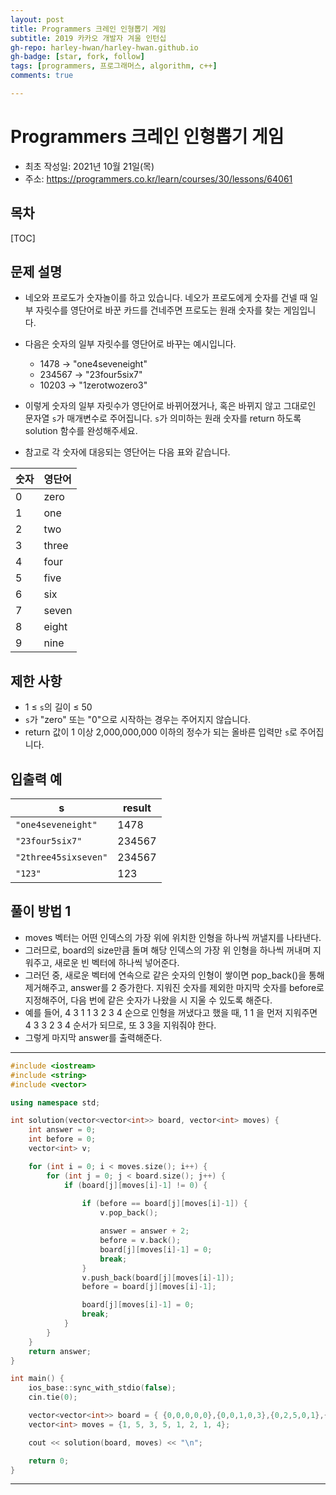 ```yaml
---
layout: post
title: Programmers 크레인 인형뽑기 게임
subtitle: 2019 카카오 개발자 겨울 인턴십
gh-repo: harley-hwan/harley-hwan.github.io
gh-badge: [star, fork, follow]
tags: [programmers, 프로그래머스, algorithm, c++]
comments: true

---
```


# Programmers 크레인 인형뽑기 게임

- 최초 작성일: 2021년 10월 21일(목)
- 주소: https://programmers.co.kr/learn/courses/30/lessons/64061

## 목차

[TOC]

## 문제 설명

- 네오와 프로도가 숫자놀이를 하고 있습니다. 네오가 프로도에게 숫자를 건넬 때 일부 자릿수를 영단어로 바꾼 카드를 건네주면 프로도는 원래 숫자를 찾는 게임입니다.
- 다음은 숫자의 일부 자릿수를 영단어로 바꾸는 예시입니다.
  - 1478 → "one4seveneight"
  - 234567 → "23four5six7"
  - 10203 → "1zerotwozero3"
- 이렇게 숫자의 일부 자릿수가 영단어로 바뀌어졌거나, 혹은 바뀌지 않고 그대로인 문자열 `s`가 매개변수로 주어집니다. `s`가 의미하는 원래 숫자를 return 하도록 solution 함수를 완성해주세요.

- 참고로 각 숫자에 대응되는 영단어는 다음 표와 같습니다.

| 숫자 | 영단어 |
| ---- | :----- |
| 0    | zero   |
| 1    | one    |
| 2    | two    |
| 3    | three  |
| 4    | four   |
| 5    | five   |
| 6    | six    |
| 7    | seven  |
| 8    | eight  |
| 9    | nine   |

## 제한 사항

- 1 ≤ `s`의 길이 ≤ 50
- `s`가 "zero" 또는 "0"으로 시작하는 경우는 주어지지 않습니다.
- return 값이 1 이상 2,000,000,000 이하의 정수가 되는 올바른 입력만 `s`로 주어집니다.

## 입출력 예

| s                    | result |
| -------------------- | ------ |
| `"one4seveneight"`   | 1478   |
| `"23four5six7"`      | 234567 |
| `"2three45sixseven"` | 234567 |
| `"123"`              | 123    |

## 풀이 방법 1

- moves 벡터는 어떤 인덱스의 가장 위에 위치한 인형을 하나씩 꺼낼지를 나타낸다.
- 그러므로, board의 size만큼 돌며 해당 인덱스의 가장 위 인형을 하나씩 꺼내며 지워주고, 새로운 빈 벡터에 하나씩 넣어준다.
- 그러던 중, 새로운 벡터에 연속으로 같은 숫자의 인형이 쌓이면 pop_back()을 통해 제거해주고, answer를 2 증가한다. 지워진 숫자를 제외한 마지막 숫자를 before로 지정해주어, 다음 번에 같은 숫자가 나왔을 시 지울 수 있도록 해준다.
- 예를 들어, 4 3 1 1 3 2 3 4 순으로 인형을 꺼냈다고 했을 때, 1 1 을 먼저 지워주면 4 3 3 2 3 4 순서가 되므로, 또 3 3을 지워줘야 한다. 
- 그렇게 마지막 answer를 출력해준다.

---

```c++
#include <iostream>
#include <string>
#include <vector>

using namespace std;

int solution(vector<vector<int>> board, vector<int> moves) {
    int answer = 0;
    int before = 0;
    vector<int> v;

    for (int i = 0; i < moves.size(); i++) {
        for (int j = 0; j < board.size(); j++) {
            if (board[j][moves[i]-1] != 0) {
            
                if (before == board[j][moves[i]-1]) {
                    v.pop_back();

                    answer = answer + 2;
                    before = v.back();
                    board[j][moves[i]-1] = 0;
                    break;
                }
                v.push_back(board[j][moves[i]-1]);
                before = board[j][moves[i]-1];

                board[j][moves[i]-1] = 0;
                break;
            }
        }
    }
    return answer;
}

int main() {
    ios_base::sync_with_stdio(false);
    cin.tie(0);

    vector<vector<int>> board = { {0,0,0,0,0},{0,0,1,0,3},{0,2,5,0,1},{4,2,4,4,2},{3,5,1,3,1} };
    vector<int> moves = {1, 5, 3, 5, 1, 2, 1, 4};

    cout << solution(board, moves) << "\n";

    return 0;
}

```

---

